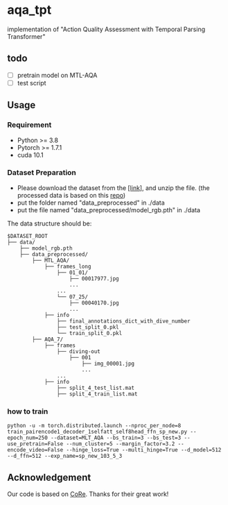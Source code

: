 # aqa_tpt
implementation of "Action Quality Assessment with Temporal Parsing Transformer"

## todo
- [ ] pretrain model on MTL-AQA
- [ ] test script

## Usage 

### Requirement
- Python >= 3.8
- Pytorch >= 1.7.1
- cuda 10.1

### Dataset Preparation
- Please download the dataset from the [[link]](https://durhamuniversity-my.sharepoint.com/:u:/g/personal/fsvd68_durham_ac_uk/EfCexAQT19xArquObWijcaAB3xgRUpps50vfbezDh9wgAA?e=OOuVUH), and unzip the file. (the processed data is based on this [repo](https://github.com/yuxumin/CoRe))
- put the folder named "data_preprocessed" in ./data
- put the file named "data_preprocessed/model_rgb.pth" in ./data

The data structure should be:
```
$DATASET_ROOT
├── data/
    ├── model_rgb.pth
    ├── data_preprocessed/
        ├── MTL_AQA/
            ├── frames_long
                ├── 01_01/
                    ├── 00017977.jpg
                    ...
                ...
                └── 07_25/
                    ├── 00040170.jpg
                    ...
            ├── info
                ├── final_annotations_dict_with_dive_number
                ├── test_split_0.pkl
                └── train_split_0.pkl
        ├── AQA_7/
            ├── frames
                ├── diving-out
                    ├── 001
                        ├── img_00001.jpg
                        ...
                ...
            ├── info
                ├── split_4_test_list.mat
                ├── split_4_train_list.mat
```

### how to train
```
python -u -m torch.distributed.launch --nproc_per_node=8 train_pairencode1_decoder_1selfatt_self8head_ffn_sp_new.py --epoch_num=250 --dataset=MLT_AQA --bs_train=3 --bs_test=3 --use_pretrain=False --num_cluster=5 --margin_factor=3.2 --encode_video=False --hinge_loss=True --multi_hinge=True --d_model=512 --d_ffn=512 --exp_name=sp_new_103_5_3
```

## Acknowledgement
Our code is based on [CoRe](https://github.com/yuxumin/CoRe). Thanks for their great work!
